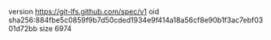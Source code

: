 version https://git-lfs.github.com/spec/v1
oid sha256:884fbe5c0859f9b7d50cded1934e9f414a18a56cf8e90b1f3ac7ebf0301d72bb
size 6974
